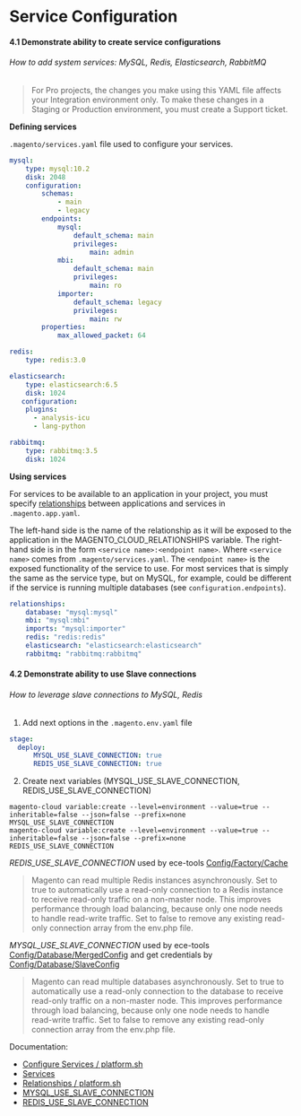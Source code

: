 # Service Configuration

#### 4.1 Demonstrate ability to create service configurations

###### How to add system services: MySQL, Redis, Elasticsearch, RabbitMQ

> For Pro projects, the changes you make using this YAML file affects your Integration environment only. 
> To make these changes in a Staging or Production environment, you must create a Support ticket.


**Defining services**

`.magento/services.yaml` file used to configure your services.

```yaml
mysql:
    type: mysql:10.2
    disk: 2048
    configuration:
        schemas:
            - main
            - legacy
        endpoints:
            mysql:
                default_schema: main
                privileges:
                    main: admin
            mbi:
                default_schema: main
                privileges:
                    main: ro
            importer:
                default_schema: legacy
                privileges:
                    main: rw
        properties:
            max_allowed_packet: 64

redis:
    type: redis:3.0

elasticsearch:
    type: elasticsearch:6.5
    disk: 1024
   configuration:
    plugins:
      - analysis-icu
      - lang-python

rabbitmq:
    type: rabbitmq:3.5
    disk: 1024
```

**Using services**

For services to be available to an application in your project, 
you must specify [relationships](https://docs.platform.sh/configuration/app/relationships.html) between applications and services in `.magento.app.yaml`.

The left-hand side is the name of the relationship as it will be exposed to the application in the MAGENTO_CLOUD_RELATIONSHIPS variable. 
The right-hand side is in the form `<service name>:<endpoint name>`. 
Where `<service name>` comes from `.magento/services.yaml`.
The `<endpoint name>` is the exposed functionality of the service to use. For most services that is simply the same as the service type, but on MySQL, for example, could be different if the service is running multiple databases (see `configuration.endpoints`).

```yaml
relationships:
    database: "mysql:mysql"
    mbi: "mysql:mbi"
    imports: "mysql:importer"
    redis: "redis:redis"
    elasticsearch: "elasticsearch:elasticsearch"
    rabbitmq: "rabbitmq:rabbitmq"
```

#### 4.2 Demonstrate ability to use Slave connections

######  How to leverage slave connections to MySQL, Redis

1. Add next options in the `.magento.env.yaml` file
```yaml
stage:
  deploy:
      MYSQL_USE_SLAVE_CONNECTION: true
      REDIS_USE_SLAVE_CONNECTION: true
```

2. Create next variables (MYSQL_USE_SLAVE_CONNECTION, REDIS_USE_SLAVE_CONNECTION)
```
magento-cloud variable:create --level=environment --value=true --inheritable=false --json=false --prefix=none MYSQL_USE_SLAVE_CONNECTION
magento-cloud variable:create --level=environment --value=true --inheritable=false --json=false --prefix=none REDIS_USE_SLAVE_CONNECTION
```

_REDIS_USE_SLAVE_CONNECTION_ used by ece-tools [Config/Factory/Cache](https://github.com/magento/ece-tools/blob/develop/src/Config/Factory/Cache.php#L65)
> Magento can read multiple Redis instances asynchronously. 
> Set to true to automatically use a read-only connection to a Redis instance to receive read-only traffic on a non-master node. This improves performance through load balancing, because only one node needs to handle read-write traffic. Set to false to remove any existing read-only connection array from the env.php file.

_MYSQL_USE_SLAVE_CONNECTION_ used by ece-tools [Config/Database/MergedConfig](https://github.com/magento/ece-tools/blob/develop/src/Config/Database/MergedConfig.php#L137) 
and get credentials by [Config/Database/SlaveConfig](https://github.com/magento/ece-tools/blob/develop/src/Config/Database/SlaveConfig.php#L34)
> Magento can read multiple databases asynchronously. 
> Set to true to automatically use a read-only connection to the database to receive read-only traffic on a non-master node. This improves performance through load balancing, because only one node needs to handle read-write traffic. Set to false to remove any existing read-only connection array from the env.php file.

Documentation:
- [Configure Services / platform.sh](https://docs.platform.sh/configuration/services.html)
- [Services](https://devdocs.magento.com/guides/v2.3/cloud/project/project-conf-files_services.html)
- [Relationships / platform.sh](https://docs.platform.sh/configuration/app/relationships.html)
- [MYSQL_USE_SLAVE_CONNECTION](https://devdocs.magento.com/guides/v2.3/cloud/env/variables-deploy.html#mysql_use_slave_connection)
- [REDIS_USE_SLAVE_CONNECTION](https://devdocs.magento.com/guides/v2.3/cloud/env/variables-deploy.html#redis_use_slave_connection)
